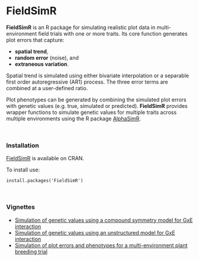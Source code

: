 # FieldSimR #

**FieldSimR** is an R package for simulating realistic plot data in multi-environment field trials with one or more traits. Its core function generates plot errors that capture:

- **spatial trend**,
- **random error** (noise), and 
- **extraneous variation**. 

Spatial trend is simulated using either bivariate interpolation or a separable first order autoregressive (AR1) process. The three error terms are combined at a user-defined ratio. 

Plot phenotypes can be generated by combining the simulated plot errors with genetic values (e.g. true, simulated or predicted). **FieldSimR** provides wrapper functions to simulate genetic values for multiple traits across multiple environments using the R package [AlphaSimR](https://CRAN.R-project.org/package=AlphaSimR).

<br/>

### Installation ###

[FieldSimR](https://cran.r-project.org/package=FieldSimR) is available on CRAN.

To install use:

    install.packages('FieldSimR')

<br/>

### Vignettes ###

- [Simulation of genetic values using a compound symmetry model for GxE interaction](https://crwerner.github.io/fieldsimr/articles/compound_symmetry_GxE_demo.html)
- [Simulation of genetic values using an unstructured model for GxE interaction](https://crwerner.github.io/fieldsimr/articles/unstructured_GxE_demo.html)
- [Simulation of plot errors and phenotypes for a multi-environment plant breeding trial](https://crwerner.github.io/fieldsimr/articles/spatial_error_demo.html)


